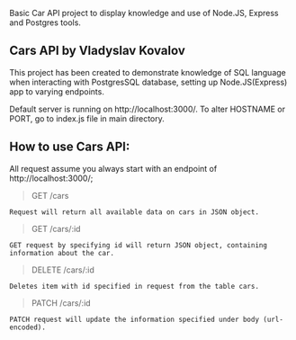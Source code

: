Basic Car API project to display knowledge and use of Node.JS, Express and Postgres tools.

## Cars API by Vladyslav Kovalov
This project has been created to demonstrate knowledge of SQL language when interacting with PostgresSQL database, setting up Node.JS(Express) app to varying endpoints.

Default server is running on http://localhost:3000/. To alter HOSTNAME or PORT, go to index.js file in main directory.

## How to use Cars API:
All request assume you always start with an endpoint of http://localhost:3000/;

> GET /cars

    Request will return all available data on cars in JSON object.

> GET /cars/:id

    GET request by specifying id will return JSON object, containing information about the car.

> DELETE /cars/:id 

    Deletes item with id specified in request from the table cars.

> PATCH /cars/:id

    PATCH request will update the information specified under body (url-encoded).
    